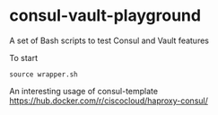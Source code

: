 # consul-vault-playground
A set of Bash scripts to test Consul and Vault features

To start
```shell
source wrapper.sh
```

An interesting usage of consul-template
https://hub.docker.com/r/ciscocloud/haproxy-consul/
